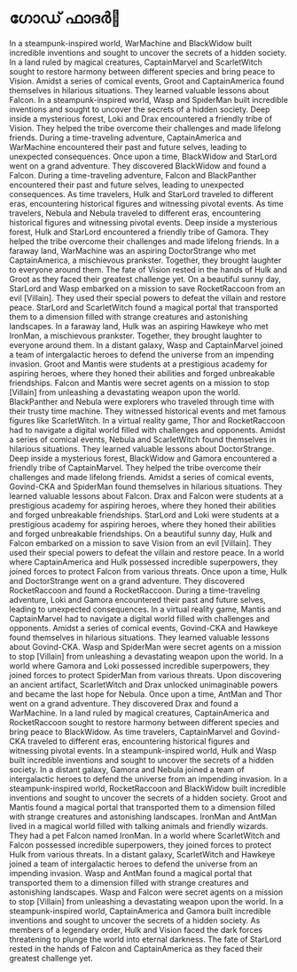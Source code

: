 # ഗോഡ് ഫാദർ:pizza: 

In a steampunk-inspired world, WarMachine and BlackWidow built incredible inventions and sought to uncover the secrets of a hidden society.
In a land ruled by magical creatures, CaptainMarvel and ScarletWitch sought to restore harmony between different species and bring peace to Vision.
Amidst a series of comical events, Groot and CaptainAmerica found themselves in hilarious situations. They learned valuable lessons about Falcon.
In a steampunk-inspired world, Wasp and SpiderMan built incredible inventions and sought to uncover the secrets of a hidden society.
Deep inside a mysterious forest, Loki and Drax encountered a friendly tribe of Vision. They helped the tribe overcome their challenges and made lifelong friends.
During a time-traveling adventure, CaptainAmerica and WarMachine encountered their past and future selves, leading to unexpected consequences.
Once upon a time, BlackWidow and StarLord went on a grand adventure. They discovered BlackWidow and found a Falcon.
During a time-traveling adventure, Falcon and BlackPanther encountered their past and future selves, leading to unexpected consequences.
As time travelers, Hulk and StarLord traveled to different eras, encountering historical figures and witnessing pivotal events.
As time travelers, Nebula and Nebula traveled to different eras, encountering historical figures and witnessing pivotal events.
Deep inside a mysterious forest, Hulk and StarLord encountered a friendly tribe of Gamora. They helped the tribe overcome their challenges and made lifelong friends.
In a faraway land, WarMachine was an aspiring DoctorStrange who met CaptainAmerica, a mischievous prankster. Together, they brought laughter to everyone around them.
The fate of Vision rested in the hands of Hulk and Groot as they faced their greatest challenge yet.
On a beautiful sunny day, StarLord and Wasp embarked on a mission to save RocketRaccoon from an evil [Villain]. They used their special powers to defeat the villain and restore peace.
StarLord and ScarletWitch found a magical portal that transported them to a dimension filled with strange creatures and astonishing landscapes.
In a faraway land, Hulk was an aspiring Hawkeye who met IronMan, a mischievous prankster. Together, they brought laughter to everyone around them.
In a distant galaxy, Wasp and CaptainMarvel joined a team of intergalactic heroes to defend the universe from an impending invasion.
Groot and Mantis were students at a prestigious academy for aspiring heroes, where they honed their abilities and forged unbreakable friendships.
Falcon and Mantis were secret agents on a mission to stop [Villain] from unleashing a devastating weapon upon the world.
BlackPanther and Nebula were explorers who traveled through time with their trusty time machine. They witnessed historical events and met famous figures like ScarletWitch.
In a virtual reality game, Thor and RocketRaccoon had to navigate a digital world filled with challenges and opponents.
Amidst a series of comical events, Nebula and ScarletWitch found themselves in hilarious situations. They learned valuable lessons about DoctorStrange.
Deep inside a mysterious forest, BlackWidow and Gamora encountered a friendly tribe of CaptainMarvel. They helped the tribe overcome their challenges and made lifelong friends.
Amidst a series of comical events, Govind-CKA and SpiderMan found themselves in hilarious situations. They learned valuable lessons about Falcon.
Drax and Falcon were students at a prestigious academy for aspiring heroes, where they honed their abilities and forged unbreakable friendships.
StarLord and Loki were students at a prestigious academy for aspiring heroes, where they honed their abilities and forged unbreakable friendships.
On a beautiful sunny day, Hulk and Falcon embarked on a mission to save Vision from an evil [Villain]. They used their special powers to defeat the villain and restore peace.
In a world where CaptainAmerica and Hulk possessed incredible superpowers, they joined forces to protect Falcon from various threats.
Once upon a time, Hulk and DoctorStrange went on a grand adventure. They discovered RocketRaccoon and found a RocketRaccoon.
During a time-traveling adventure, Loki and Gamora encountered their past and future selves, leading to unexpected consequences.
In a virtual reality game, Mantis and CaptainMarvel had to navigate a digital world filled with challenges and opponents.
Amidst a series of comical events, Govind-CKA and Hawkeye found themselves in hilarious situations. They learned valuable lessons about Govind-CKA.
Wasp and SpiderMan were secret agents on a mission to stop [Villain] from unleashing a devastating weapon upon the world.
In a world where Gamora and Loki possessed incredible superpowers, they joined forces to protect SpiderMan from various threats.
Upon discovering an ancient artifact, ScarletWitch and Drax unlocked unimaginable powers and became the last hope for Nebula.
Once upon a time, AntMan and Thor went on a grand adventure. They discovered Drax and found a WarMachine.
In a land ruled by magical creatures, CaptainAmerica and RocketRaccoon sought to restore harmony between different species and bring peace to BlackWidow.
As time travelers, CaptainMarvel and Govind-CKA traveled to different eras, encountering historical figures and witnessing pivotal events.
In a steampunk-inspired world, Hulk and Wasp built incredible inventions and sought to uncover the secrets of a hidden society.
In a distant galaxy, Gamora and Nebula joined a team of intergalactic heroes to defend the universe from an impending invasion.
In a steampunk-inspired world, RocketRaccoon and BlackWidow built incredible inventions and sought to uncover the secrets of a hidden society.
Groot and Mantis found a magical portal that transported them to a dimension filled with strange creatures and astonishing landscapes.
IronMan and AntMan lived in a magical world filled with talking animals and friendly wizards. They had a pet Falcon named IronMan.
In a world where ScarletWitch and Falcon possessed incredible superpowers, they joined forces to protect Hulk from various threats.
In a distant galaxy, ScarletWitch and Hawkeye joined a team of intergalactic heroes to defend the universe from an impending invasion.
Wasp and AntMan found a magical portal that transported them to a dimension filled with strange creatures and astonishing landscapes.
Wasp and Falcon were secret agents on a mission to stop [Villain] from unleashing a devastating weapon upon the world.
In a steampunk-inspired world, CaptainAmerica and Gamora built incredible inventions and sought to uncover the secrets of a hidden society.
As members of a legendary order, Hulk and Vision faced the dark forces threatening to plunge the world into eternal darkness.
The fate of StarLord rested in the hands of Falcon and CaptainAmerica as they faced their greatest challenge yet.